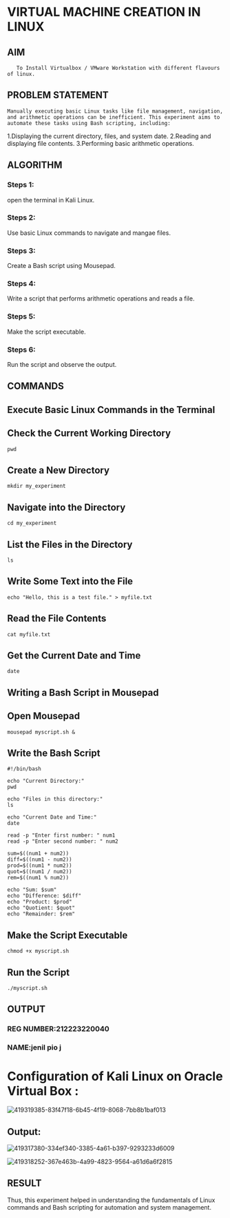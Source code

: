  # VIRTUAL MACHINE CREATION IN LINUX
  ## AIM
       To Install Virtualbox / VMware Workstation with different flavours of linux.
## PROBLEM STATEMENT
    Manually executing basic Linux tasks like file management, navigation, and arithmetic operations can be inefficient. This experiment aims to automate these tasks using Bash scripting, including:

1.Displaying the current directory, files, and system date. 2.Reading and displaying file contents. 3.Performing basic arithmetic operations.

## ALGORITHM
 ### Steps 1:
 open the terminal in Kali Linux.
 ### Steps 2:
 Use basic Linux commands to navigate and mangae files.
 ### Steps 3:
 Create a Bash script using Mousepad.
 ### Steps 4:
 Write a script that performs arithmetic operations and reads a file.
 ### Steps 5:
 Make the script executable.
 ### Steps 6:
 Run the script and observe the output.
## COMMANDS
## Execute Basic Linux Commands in the Terminal
## Check the Current Working Directory
```
pwd
```
## Create a New Directory
```
mkdir my_experiment
```
## Navigate into the Directory
```
cd my_experiment
```
## List the Files in the Directory
```
ls
```
## Write Some Text into the File
```
echo "Hello, this is a test file." > myfile.txt
```
## Read the File Contents
```
cat myfile.txt
```
## Get the Current Date and Time
```
date
```
## Writing a Bash Script in Mousepad
## Open Mousepad
```
mousepad myscript.sh &
```
## Write the Bash Script
```
#!/bin/bash 

echo "Current Directory:"
pwd

echo "Files in this directory:"
ls

echo "Current Date and Time:"
date

read -p "Enter first number: " num1
read -p "Enter second number: " num2

sum=$((num1 + num2))
diff=$((num1 - num2))
prod=$((num1 * num2))
quot=$((num1 / num2))
rem=$((num1 % num2))

echo "Sum: $sum"
echo "Difference: $diff"
echo "Product: $prod"
echo "Quotient: $quot"
echo "Remainder: $rem"
```
## Make the Script Executable
```
chmod +x myscript.sh
```
## Run the Script
```
./myscript.sh
```
## OUTPUT

### REG NUMBER:212223220040
### NAME:jenil pio j
# Configuration of Kali Linux on Oracle Virtual Box :
![419319385-83f47f18-6b45-4f19-8068-7bb8b1baf013](https://github.com/user-attachments/assets/62dc95d9-448f-482e-a1c9-290de58ace39)

## Output:
![419317380-334ef340-3385-4a61-b397-9293233d6009](https://github.com/user-attachments/assets/7f5eb7f3-0c2d-4a39-979c-5188a95e66ec)

![419318252-367e463b-4a99-4823-9564-a61d6a6f2815](https://github.com/user-attachments/assets/93f0d528-e05e-4cb5-8850-7d142ec7b220)



## RESULT
 
Thus, this experiment helped in understanding the fundamentals of Linux commands and Bash scripting for automation and system management.
  


